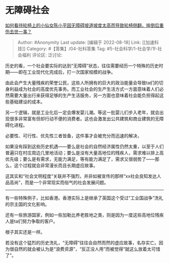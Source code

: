 # 无障碍社会
[如何看待轮椅上的小仙女陈小平因无障碍坡道坡度太高而导致轮椅侧翻，摔倒后重伤去世一事？](https://www.zhihu.com/question/439962892/answer/2632893273)

> Author: #Anonymity
> Last update: [编辑于 2022-08-18]
> Link: [[加速科技]]
> Category: #【答集】/04-社科答集
> Tag: #5-社会科学/1-社会学/1f-社会福利 
> 评论区:
> 泛讨论:

历史的看，一个社会要实际的达到“无障碍”状态，往往需要经历一个特殊的历史时期——即在工业现代化完成后，打一次国家规模的战争。

由此会产生大量残疾的荣誉公民，这些人所拥有的巨大的政治能量会导致ta们的切身利益成为社会的高度优先事务。而工业社会的生产生活方式一方面意味着人们必然需要大量出行来获得足够的生产生活服务，另一方面也意味着社会能负担得起这些基础建设的成本。

另一个逻辑，就是工业化后一定会爆发婴儿潮。等这一批婴儿们步入老年，就会出现很多非常富有但却行动不便的消费者。这也会激发出公共建筑和商业建筑的无障碍化进程。

必要性、可行性、优先性三者皆备，这件事才会被充分而迅速的解决，

如果没有踩到这些历史机遇——要么是社会的自然经济属性仍然太重，以至于人们普遍只在村庄周边几里地活动；要么是没有大量高地位的残疾人，需求难以排上高优先级；要么是有需求，无能力满足，等有能力满足了，需求又很弱势了——那么，这个过程就会非常漫长而且长期虚应故事。

这其实和“社会文明程度“关联并不强烈，并非如被宣传的那样“xx社会良知发达人品高尚”，而是一个非常现实而俗气的社会发展问题。

---

有一些特殊例子，比如香港。香港实际上是继承了英国这个受过“工业国战争”洗礼的宗主国的文化影响。

还有一些旅游国家，例如一些加勒比养老胜地之类，则是因为一度这些高地位残疾人是ta们努力争取的客户。

根子其实还是一样。

若没有这个猛烈的历史洗礼，“无障碍”往往会自然而然的虚应故事，名存实亡。因为很自然的就会被认为是“浪费资源”，“反正没人用”而被觉得“就这么放着太可惜了”。
